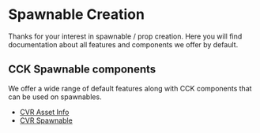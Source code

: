 # Spawnable Creation
Thanks for your interest in spawnable / prop creation. Here you will find documentation about all features and components we offer by default.

## CCK Spawnable components
We offer a wide range of default features along with CCK components that can be used on spawnables.

- [CVR Asset Info](../components/asset-info.md)
- [CVR Spawnable](../components/spawnable.md)
